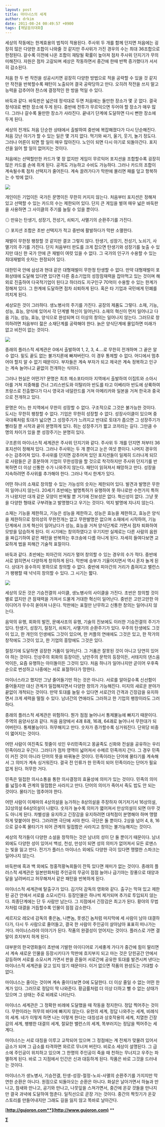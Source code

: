 ```yaml
---
layout: post
title: 마이너스의 세계
author: drkim
date: 2011-08-24 00:49:57 +0900
tags: [깨달음의대화]
---
```

 세상의 작동에는 한계효용의 법칙이 적용된다. 주사위 두 개를 함께 던지면 처음에는 굉장히 많은 다양한 조합이 나와줄 것 같지만 주사위가 가진 경우의 수는 최대 36조합으로 한정된다. 갈수록 이전에 나온 조합이 재탕될 확률이 높아져 점차 주사위 던지기가 무의미해진다. 자원은 점차 고갈되며 세상은 작동하면서 중간에 한때 반짝 증가했다가 서서히 감소된다. 

처음 한 두 번 작전을 성공시키면 굉장히 다양한 방법으로 적을 공략할 수 있을 것 같지만 작전을 반복할수록 패턴이 노출되어 결국 공략당하고 만다. 오히려 작전을 쓰지 말고 능력을 감추어야 찬스에 결정적인 한 방을 먹일 수 있다. 

바둑과 같다. 바둑판은 넓은데 정석대로 두면 처음에는 둘만한 장소가 몇 곳 없다. 결국 정석대로 뻔한 장소에 두게 된다. 중반에 전투가 무르익으면 두어야 할 장소가 매우 많다. 그러나 갈수록 둘만한 장소가 사라진다. 끝내기 단계에 도달하면 다시 뻔한 장소에 두게 된다. 

세상의 전개도 처음 단순한 상태에서 출발하여 중반에 복잡해졌다가 다시 단순해진다. 처음 갓난 아기가 할 수 있는 일은 몇 가지 없다. 먹기와 싸기, 울기, 웃기, 놀기 정도다. 그러나 어른이 되면 할 일이 매우 많아진다. 노인이 되면 다시 아기로 되돌아간다. 포지션을 잃어 할 일이 없어지는 것이다. 

처음에는 선택할만한 카드가 몇 장 없지만 게임이 무르익어 포지션을 조합할수록 굉장히 많은 카드를 손에 쥐게 된다. 공격도 가능하고 수비도 가능하다. 그러나 카드의 조합이 계속될수록 점차 선택지가 줄어든다. 계속 끌려가다가 막판에 몰리면 패를 덮고 항복하는 수 밖에 없다. 



 
![](/files/attach/images/198/753/188/73.JPG) 

개인이든 기업이든 국가든 문명이든 무한히 커지지 않는다. 처음부터 포지션은 정해져 있고 선택할 수 있는 카드의 수는 제한되어 있다. 단지 큰 게임을 벌여 매우 넓은 바둑판을 사용하면 그 사이클의 주기를 늘릴 수 있을 뿐이다. 



◎ 만유는 탄생기, 성장기, 전성기, 쇠퇴기, 사멸기의 순환주기를 가진다. 

◎ 포지션 조합은 초반 선택지가 적고 중반에 활발하다가 막판 소멸한다. 

재벌이 무한정 팽창할 것 같지만 결코 그렇지 않다. 탄생기, 성장기, 전성기, 노쇠기, 사멸기의 주기를 가진다. 단지 처음부터 판도를 크게 잡으면 탄생기와 성장기를 늦출 수 있지만 대신 한 국가 안에 큰 재벌이 여럿 있을 수 없다. 그 국가의 인구가 수용할 수 있는 최대재벌의 숫자는 한정되어 있다. 

대한민국 안에 삼성과 현대 같은 대형재벌이 무한정 탄생할 수 없다. 만약 대형재벌이 포화상태에 도달해 있다면 있다면 다른 중소기업의 성장잠재력을 잡아먹고 있는 것이며 해외로 진출하여 다국적기업이 된다고 하더라도 지구인구 70억이 수용할 수 있는 한계가 정해져 있다. 그 한계에 도달하면 점차 쇠퇴하게 된다. 혹은 타 기업과 국민에게 민폐를 끼치게 된다. 

세상모든 것이 그러하다. 생노병사의 주기를 가진다. 공장의 제품도 그렇다. 소재, 기능, 성능, 효능, 양식에 있어서 각 단계별 혁신이 일어난다. 소재의 혁신이 먼저 일어나고 다음 기능, 성능, 효능, 양식으로 완성되며 더 이상의 창의는 일어나지 않는다. 그러므로 창의하려면 처음부터 젊은 소재단계를 공략해야 한다. 늙은 양식단계에 몰입하면 미래가 없고 비전이 없는 것이다. 

 ![](/files/attach/images/198/753/188/74.JPG)

종래의 플러스적 세계관은 0에서 출발하여 1, 2, 3, 4....로 무한히 전개하며 그 끝은 알 수 없다. 밑도 끝도 없는 불가지론에 빠져버린다. 이 경우 통제할 수 없다. 어디에서 멈추어야 할지 알 수 없기 때문이다. 부자들은 계속 부자가 되고 제국은 계속 정복하고 인구는 계속 늘어나고 끝없이 전개하는 식이다. 

그러나 현실은 어떤가? 문명은 최초 메소포타미아 지역에서 출발하여 이집트와 소아시아를 거쳐 지중해를 건너 그리스반도와 이탈리아 반도를 타고 이베리아 반도에 상륙하여 프랑스로 진출했다가 다시 영국과 네덜란드를 거쳐 아메리카와 일본을 거쳐 한국과 중국으로 전개하고 있다. 

문명은 어느 한 지역에서 무한히 성장할 수 없다. 구조적으로 그것은 불가능한 것이다. 도시는 무한히 팽창할 수 없다. 기업은 무한히 성장할 수 없다. 성장사이클이 있으며 중국대륙처럼 토대가 넓으면 그 성장주기가 느려지고 반대로 토대가 좁으면 그 성장주기가 빨라질 뿐 시작과 끝이 분명하게 있다. 쥐는 성장주기가 짧고 코끼리는 길다. 그만큼 수명의 차이가 있을 뿐 성장주기는 분명히 있다. 

구조론의 마이너스적 세계관은 주사위 던지기와 같다. 주사위 두 개를 던지면 처부터 36포지션이 정해져 있다. 그러나 주사위는 두 개 뿐이고 눈은 여섯 뿐이다. 나머지 경우의 수는 감추어져 있다. 주사위를 던지면 감추어져 있던 포지션들이 일제히 드러나게 되므로 사람들은 곧 흥분하여 기업이 무한성장을 할 것으로 착각하지만 주사위 던지기를 반복하면 더 이상 신통한 수가 나와주지 않는다. 패턴이 읽혀져서 패망하고 만다. 성장을 지속하려면 주사위를 추가해야 한다. 그러나 역시 한계가 있다. 

어떤 하나의 소재로 창의할 수 있는 가능성의 숫자는 제한되어 있다. 발견과 발명은 무한히 일어나지 않는다. 20세기 초반에는 발명특허가 유행하여 못 하나로만 수천가지 특허가 나왔지만 대개 같은 모양이 반복될 뿐 거기에 진보성은 없다. 혁신성이 없다. 그냥 못을 다양한 형태로 구부려놓고 발명했다고 우기는 것이다. 억지 발명에 지나지 않는다. 

소재는 기능을 제한하고, 기능은 성능을 제한하고, 성능은 효능을 제한하고, 효능은 양식을 제한하므로 창의성의 무한전개는 없고 무한발명은 없으며 소재에서 시작하여, 기능 단계에서 크게 혁신이 일어났다가 성능, 효능을 거쳐 양식단계로 가면서 점차 퇴화하여 모방을 답습하게 된다. 이 시기에는 창의하였다고 우기지만 실제로는 다른 사람의 음원을 짜깁기하여 같은 패턴을 반복하는 후크송에 다름 아니게 된다. 자세히 들여다보면 교묘하게 법을 피해간 기술적 표절이다. 

바둑과 같다. 초반에는 피아간의 거리가 멀어 창의할 수 있는 경우의 수가 적다. 중반에 서로 얽히면서 다양하게 창의하게 된다. 막판에 승부가 기울어지면서 역시 혼자 놀게 된다. 상대가 응수하지 못하므로 창의할 수 없다. 중반에 피아간의 거리가 좁혀지고 밸런스가 팽팽할 때 넉넉히 창의할 수 있다. 그 시기는 짧다. 

 ![](/files/attach/images/198/753/188/75.JPG)

세상의 모든 것은 기승전결의 사이클, 생노병사의 사이클을 가진다. 초반은 창의할 것이 별로 없지만 큰 잠재력을 가져서 드물게 거대한 혁신이 일어난다. 중반은 고만고만한 아이디어가 무수히 쏟아져 나온다. 막판에는 표절만 난무하고 신통한 창의는 일어나지 않는다. 

음악의 유행, 회화의 발전, 문예사조의 유행, 기술의 진보에도 이러한 기승전결의 주기가 있다. 탄생기, 성장기, 절정기, 쇠퇴기, 사멸기의 순환주기가 있다. 우주의 탄생에도 그것이 있고, 한 개인의 인생에도 그것이 있으며, 한 커플의 연애에도 그것은 있고, 한 작가의 창작에도 그것이 있고, 한 기업의 흥망에도 그것은 있다. 

절정기에 도달하면 굉장한 거품이 일어난다. 그 거품은 잘못된 것이 아니고 당연히 있어야 하는 것이다. 인상주의 회화의 등장이든, 낭만주의 문학의 등장이든, 서태지의 댄스음악이든, 요즘 유행하는 아이돌이든 그것이 있다. 처음 하나가 일어나지만 곧이어 우후죽순으로 번성하고 나중에는 서로 표절하다가 망한다. 

마이너스라고 했지만 그냥 줄어들기만 하는 것은 아니다. 서로를 알아갈수록 신선함이 줄어들지만 대신 관계가 밀접해지면서 다양한 창의가 가능해진다. 미지의 새로운 분야가 끝없이 개척되는 것이다. 만약 토대를 늘릴 수 있다면 서로간의 간격과 긴장감을 유지하면서 크게 세력을 떨칠 수 있다. 남녀간의 연애라도 그러하고 한 기업의 팽창이라도 그러하다. 

종래의 플러스적 세계관은 위험하다. 뭔가 점점 늘어나서 통제불능에 빠지기 때문이다. 주역의 음양사상과 같다. 처음 음양에서 4괘 8괘, 16괘, 64괘로 늘어나서 무한대가 되어버린다. 통제불능이다. 허무해지고 만다. 숫자가 증가할수록 싱거워진다. 단위당 비중이 엷어지는 것이다. 

어떤 사람이 여진족도 핏줄이 섞인 우리민족이고 몽골족도 신화와 전설을 공유하는 우리민족이라고 우긴다. 그러다가 점차 영역이 넓어져서 수메르 민족까지 간다. 그 경우 민족이 커진 것이 아니라 단어의 뜻을 바꿔놓은 것이다. 민족이라는 단어에 물타기를 계속해서 그 의미가 계속 싱거워진다. 결국 전 인류가 한 민족이 되어 민족이라는 단어가 필요없게 된다. 허무한 거다. 

민족은 밀접한 의사소통을 통한 의사결정의 효율성에 의미가 있는 것이다. 민족의 의미를 넓힐수록 관계의 밀접함은 사라지고 만다. 단어의 의미가 죽어서 죽도 밥도 안 되는 것이다. 물타기는 멈추어야 한다. 

어떤 사람이 이제마의 4상의설을 능가하는 8상의설을 주장하자 여기저기서 16상의설, 32상의설 64상의설이 나왔다. 숫자가 늘수록 의미가 엷어져서 만상의설이 되면 아무 것도 아니게 된다. 차별성을 유지하고 긴장감을 유지하려면 대척점이 분명해야 하며 맹렬하게 맞붙어야 한다. 그러려면 극단에 서야 한다. 극단은 둘 뿐이다. 2상을 넘어 4, 8, 16으로 갈수록 물타기가 되어 관계의 밀접함은 사라지고 창의는 불가능해지는 것이다. 

세상의 작가들이 다양한 소설을 창작하는 것은 남녀의 성이 단 둘 뿐이기 때문이다. 남녀 외에도 다양한 성이 있어서 백성, 천성, 만성이 되면 성의 의미가 없어져서 모든 로맨스는 빛을 잃고 만다. 전기가 플러스 마이너스 외에도 다양한 극이 있다면 맹렬한 스파크는 일어나지 않는다. 

바둑판에 흑과 백 외에도 청홍적황녹회들이 잔뜩 있다면 재미가 없는 것이다. 종래의 플러스적 세계관은 일본만화처럼 주인공의 무공이 점점 늘어나 급기야는 장풍으로 태양과 달을 날려버리고 허무해져서 같은 패턴을 반복하게 된다. 

마이너스적 세계관에 탈출구가 있다. 김기덕 감독의 영화와 같다. 출구는 막혀 있고 제한된 공간 안에서 서로를 소모시킨다. 등장인물은 하나씩 제거되며 추가로 투입되지 않는다. 최종단계에는 단 두 사람만 남는다. 그 지점에서 긴장감은 최고가 된다. 황야의 무법자처럼 대결을 거듭할수록 인물이 점점 감소한다. 

세르지오 레오네 감독의 좋은놈, 나쁜놈, 못생긴 놈처럼 마지막에 세 사람이 남아 대결하다가, 다시 두 사람으로 줄어들고, 결국 한 사람이 주인공이 살아남아 표표히 떠나가는 거다. 마이너스라야 이야기가 된다. 작품의 완결성이 얻어지는 것이다. 플러스로 가면 결말이 흐지부지 하게 된다. 

대부분의 한국영화들이 초반에 기발한 아이디어로 기세좋게 가다가 중간에 힘이 딸리면서 계속 새로운 인물을 등장시키다가 막판에 흐지부지 되고 마는 것은 닫힌공간 안에서 갈등하며 서로를 소모시켜 가면서 판을 흔들어 서로간에 공유한 토대를 발견시켜 낸다는 마이너스적 세계관을 갖고 있지 않기 때문이다. 이거 없으면 작품의 완성도는 기대할 수 없다. 

마이너스는 줄이는 것이며 계속 줄이다보면 0에 도달한다. 더 이상 줄일 수 없는 어떤 한계가 있다. 그러므로 정답이 딱 나와준다. 황금률처럼 더 이상 더하고 뺄 수 없는 상태가 있으며 그 상태는 주로 비례로 나타난다. 

마이너스 세계관은 그 정확한 비례에 도달했을 때 작동을 정지한다. 정답 찍어주는 것이다. 무한이라는 허무의 바다에 빠지지 않는다. 유한의 세계, 정답 나와주는 세계, 비례식의 세계. 네가 이렇게 하면 나는 이렇게 한다는 대칭성과 상호작용의 세계, 치열한 긴장감의 세계, 팽팽한 대결의 세계, 절묘한 밸런스의 세계, 똑부러지는 정답을 찍어주는 세계다. 

마이너스는 서로 대칭을 이루고 교착되어 있으며 그 정점에는 계 전체가 맞물려 있어서 급소가 되며 그 급소를 타격하면 와르르 무너져 버린다. 비로소 세상이 설명된다. 그 급소에 주인공이 위치하고 있으며 그 한명의 주인공이 죽을 때 천하는 무너지고 우주는 파멸하게 된다. 바로 그 지점에서 인간은 신과 대등하게 된다. 작품은 바로 그것을 드러내는 것이다. 



마이너스가 생노병사, 기승전결, 탄생-성장-절정-노쇠-사멸의 순환주기를 가지지만 막연한 순환은 아니다. 원점으로 되돌아오는 순환은 아니다. 화살은 날아가면서 하늘과 만나고, 참새와 만나고, 공기와 만나고, 나뭇잎을 스쳐가면서, 중간에 온갖 것들을 만나지만 결국 과녁에 도달하여 멈춘다. 일직선으로 곧장 가는 것이다. 중간의 짝짓기가 온갖 스토리를 만들어내지만 그래도 길을 잃지 않고 똑바로 날아간다.




  




[**http://gujoron.com**](http://www.gujoron.com)** 
**

**∑**